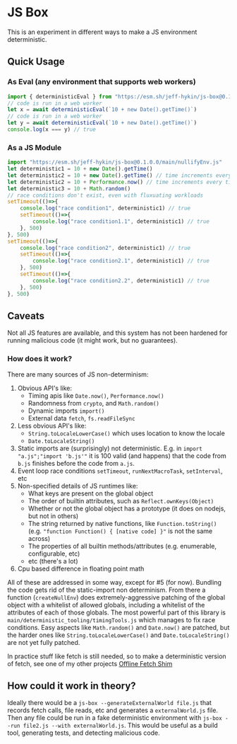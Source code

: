 # JS Box

This is an experiment in different ways to make a JS environment deterministic.


## Quick Usage

### As Eval (any environment that supports web workers)

```js
import { deterministicEval } from "https://esm.sh/jeff-hykin/js-box@0.1.0.0/main.js"
// code is run in a web worker
let x = await deterministicEval(`10 + new Date().getTime()`)
// code is run in a web worker
let y = await deterministicEval(`10 + new Date().getTime()`)
console.log(x === y) // true
```

<!-- ### As a CLI Tool

Convert a normal JS file to a deterministic one, not particularly useful as side effects are impossible.

```sh
# Install deno
curl -fsSL 'https://deno.land/install.sh' | sh
export PATH="$HOME/.deno/bin:$PATH"

# install js-box
deno install -n js-box -Afg https://esm.sh/gh/jeff-hykin/js-box/main/nullifyEnvCli.js

# use js-box
js-box ./file.js --output ./file.deterministic.js
``` -->


### As a JS Module

```js
import "https://esm.sh/jeff-hykin/js-box@0.1.0.0/main/nullifyEnv.js"
let deterministic1 = 10 + new Date().getTime()
let deterministic2 = 10 + new Date().getTime() // time increments every time its checked
let deterministic2 = 10 + Performance.now() // time increments every time its checked
let deterministic3 = 10 + Math.random()
// race conditions don't exist, even with fluxuating workloads
setTimeout(()=>{
    console.log("race condition1", deterministic1) // true
    setTimeout(()=>{
        console.log("race condition1.1", deterministic1) // true
    }, 500)
}, 500)
setTimeout(()=>{
    console.log("race condition2", deterministic1) // true
    setTimeout(()=>{
        console.log("race condition2.1", deterministic1) // true
    }, 500)
    setTimeout(()=>{
        console.log("race condition2.2", deterministic1) // true
    }, 500)
}, 500)
```


## Caveats

Not all JS features are available, and this system has not been hardened for running malicious code (it might work, but no guarantees).

### How does it work?

There are many sources of JS non-determinism:
1. Obvious API's like:
    - Timing apis like `Date.now()`, `Performance.now()`
    - Randomness from `crypto`, and `Math.random()`
    - Dynamic imports `import()`
    - External data `fetch`, `fs.readFileSync`
2. Less obvious API's like:
    - `String.toLocaleLowerCase()` which uses location to know the locale
    - `Date.toLocaleString()`
3. Static imports are (surprisingly) not deterministic. E.g. in `import "a.js";"import 'b.js'"` it is 100 valid (and happens) that the code from `b.js` finishes before the code from `a.js`.
3. Event loop race conditions `setTimeout`, `runNextMacroTask`, `setInterval`, etc
4. Non-specified details of JS runtimes like:
    - What keys are present on the global object
    - The order of builtin attributes, such as `Reflect.ownKeys(Object)`
    - Whether or not the global object has a prototype (it does on nodejs, but not in others)
    - The string returned by native functions, like `Function.toString()` (e.g. `"function Function() { [native code] }"` is not the same across)
    - The properties of all builtin methods/attributes (e.g. enumerable, configurable, etc) 
    - etc (there's a lot)
5. Cpu based difference in floating point math

All of these are addressed in some way, except for #5 (for now). Bundling the code gets rid of the static-import non determinism. From there a function (`createNullEnv`) does extremely-aggressive patching of the global object with a whitelist of allowed globals, including a whitelist of the attributes of each of those globals. The most powerful part of this library is `main/deterministic_tooling/timingTools.js` which manages to fix race conditions. Easy aspects like `Math.random()` and `Date.now()` are patched, but the harder ones like `String.toLocaleLowerCase()` and `Date.toLocaleString()` are not yet fully patched.

In practice stuff like fetch is still needed, so to make a deterministic version of fetch, see one of my other projects [Offline Fetch Shim](https://github.com/jeff-hykin/offline_fetch_shim)

## How could it work in theory?

Ideally there would be a `js-box --generateExternalWorld file.js` that records fetch calls, file reads, etc and generates a `externalWorld.js` file. Then any file could be run in a fake deterministic environment with `js-box --run file2.js --with externalWorld.js`. This would be useful as a build tool, generating tests, and detecting malicious code.